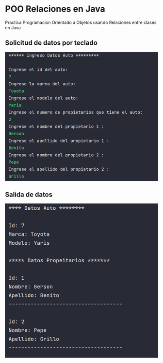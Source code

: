 # POO Relaciones en Java
Practica Programacion Orientado a Objetos usando Relaciones entre clases en Java

## Solicitud de datos por teclado
![Entrada de datos](src/resources/images/relacion1-java.png)

## Salida de datos
![Salidad de datos](src/resources/images/relacion2-java.png)
